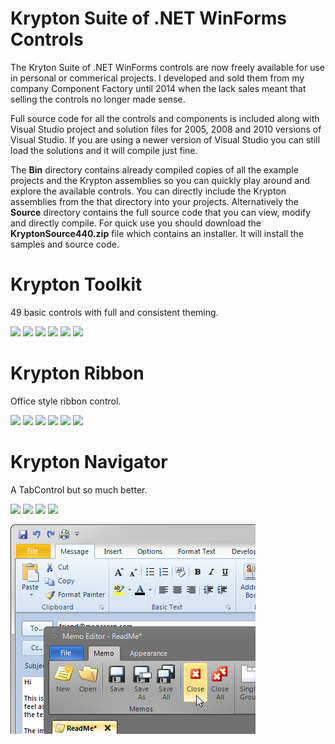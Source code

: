 # Krypton Suite of .NET WinForms Controls

The Kryton Suite of .NET WinForms controls are now freely available for use in personal or commerical projects. I developed and sold them from my company Component Factory until 2014 when the lack sales meant that selling the controls no longer made sense.

Full source code for all the controls and components is included along with Visual Studio project and solution files for 2005, 2008 and 2010 versions of Visual Studio. If you are using a newer version of Visual Studio you can still load the solutions and it will compile just fine.

The **Bin** directory contains already compiled copies of all the example projects and the Krypton assemblies so you can quickly play around and explore the available controls. You can directly include the Krypton assemblies from the that directory into your projects. Alternatively the **Source** directory contains the full source code that you can view, modify and directly compile. For quick use you should download the **KryptonSource440.zip** file which contains an installer. It will install the samples and source code.

# Krypton Toolkit
49 basic controls with full and consistent theming.

![](/Images/home_toolkit1.png?raw=true) ![](/Images/home_toolkit2.png?raw=true) ![](/Images/home_toolkit3.png?raw=true)
![](/Images/home_toolkit4.png?raw=true) ![](/Images/home_toolkit5.png?raw=true) ![](/Images/home_toolkit6.png?raw=true)

# Krypton Ribbon
Office style ribbon control.

![](/Images/home_ribbon1.png?raw=true) ![](/Images/home_ribbon2.png?raw=true) ![](/Images/home_ribbon3.png?raw=true)
![](/Images/home_ribbon4.png?raw=true) ![](/Images/home_ribbon5.png?raw=true) ![](/Images/home_ribbon6.png?raw=true)

# Krypton Navigator
A TabControl but so much better.

![](/Images/home_navigator1.png?raw=true) ![](/Images/home_navigator2.png?raw=true)
![](/Images/home_navigator3.png?raw=true) ![](/Images/home_navigator4.png?raw=true)




![](/Images/home_image.png?raw=true)

